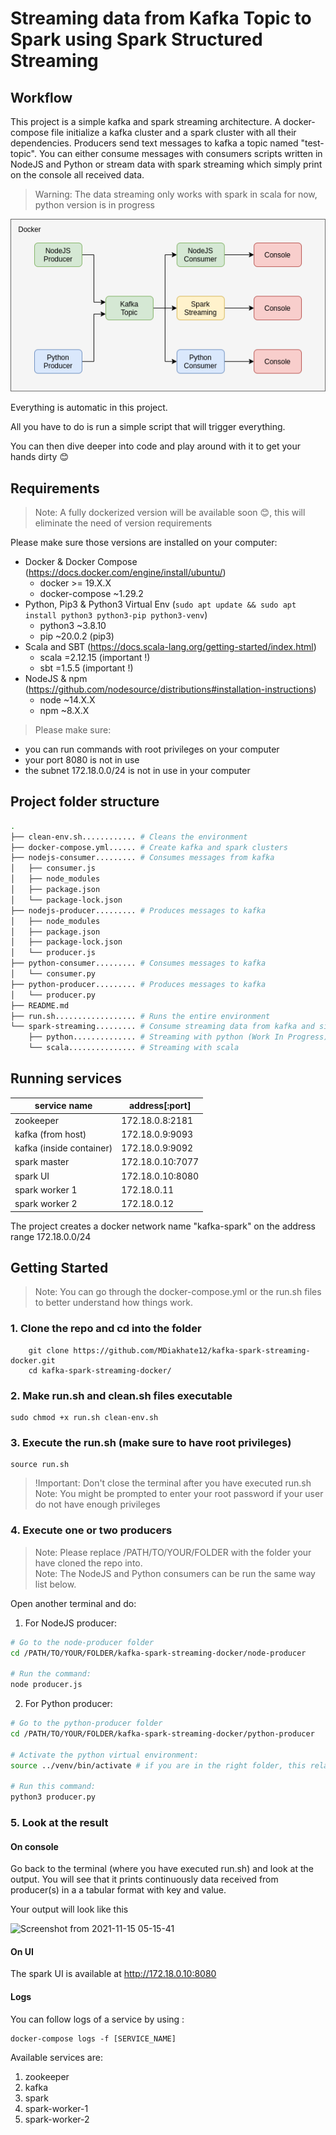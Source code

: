 # Streaming data from Kafka Topic to Spark using Spark Structured Streaming

## Workflow

This project is a simple kafka and spark streaming architecture.
A docker-compose file initialize a kafka cluster and a spark cluster with all their dependencies.
Producers send text messages to kafka a topic named "test-topic".
You can either consume messages with consumers scripts written in NodeJS and Python or stream data with spark streaming which simply print on the console all received data.

> Warning: The data streaming only works with spark in scala for now, python version is in progress

<img src="architecture.png" />

Everything is automatic in this project.

All you have to do is run a simple script that will trigger everything.

You can then dive deeper into code and play around with it to get your hands dirty 😊

## Requirements

> Note: A fully dockerized version will be available soon 😊, this will eliminate the need of version requirements 

Please make sure those versions are installed on your computer:

*   Docker & Docker Compose (https://docs.docker.com/engine/install/ubuntu/)
    *   docker >= 19.X.X 
    *   docker-compose ~1.29.2
*   Python, Pip3 & Python3 Virtual Env (`sudo apt update && sudo apt install python3 python3-pip python3-venv`)
    *   python3 ~3.8.10 
    *   pip ~20.0.2 (pip3)
*   Scala and SBT (https://docs.scala-lang.org/getting-started/index.html)
    *   scala =2.12.15 (important !) 
    *   sbt =1.5.5 (important !) 
*   NodeJS & npm (https://github.com/nodesource/distributions#installation-instructions)
    *   node ~14.X.X 
    *   npm ~8.X.X

> Please make sure:
*   you can run commands with root privileges on your computer
*   your port 8080 is not in use
*   the subnet 172.18.0.0/24 is not in use in your computer

## Project folder structure
```bash
.
├── clean-env.sh............ # Cleans the environment
├── docker-compose.yml...... # Create kafka and spark clusters
├── nodejs-consumer......... # Consumes messages from kafka
│   ├── consumer.js
│   ├── node_modules
│   ├── package.json
│   └── package-lock.json
├── nodejs-producer......... # Produces messages to kafka
│   ├── node_modules
│   ├── package.json
│   ├── package-lock.json
│   └── producer.js
├── python-consumer......... # Consumes messages to kafka
│   └── consumer.py
├── python-producer......... # Produces messages to kafka
│   └── producer.py
├── README.md
├── run.sh.................. # Runs the entire environment
└── spark-streaming......... # Consume streaming data from kafka and sinks to console
    ├── python.............. # Streaming with python (Work In Progress)
    └── scala............... # Streaming with scala
```

## Running services

| service name             | address[:port]   |
|--------------------------|------------------|
| zookeeper                | 172.18.0.8:2181  |
| kafka (from host)        | 172.18.0.9:9093  |
| kafka (inside container) | 172.18.0.9:9092  |
| spark master             | 172.18.0.10:7077 |
| spark UI                 | 172.18.0.10:8080 |
| spark worker 1           | 172.18.0.11      |
| spark worker 2           | 172.18.0.12      |

The project creates a docker network name "kafka-spark" on the address range 172.18.0.0/24

## Getting Started

> Note: You can go through the docker-compose.yml or the run.sh files to better understand how things work. 

### 1. Clone the repo and cd into the folder
```
    git clone https://github.com/MDiakhate12/kafka-spark-streaming-docker.git
    cd kafka-spark-streaming-docker/
```

### 2. Make run.sh and clean.sh files executable
```
sudo chmod +x run.sh clean-env.sh
```

### 3. Execute the run.sh (make sure to have root privileges) 
```
source run.sh
```
> !Important: Don't close the terminal after you have executed run.sh <br>
> Note: You might be prompted to enter your root password if your user do not have enough privileges

### 4. Execute one or two producers
> Note: Please replace /PATH/TO/YOUR/FOLDER with the folder your have cloned the repo into. <br>
> Note: The NodeJS and Python consumers can be run the same way list below.

Open another terminal and do:

1. For NodeJS producer:
```bash
# Go to the node-producer folder
cd /PATH/TO/YOUR/FOLDER/kafka-spark-streaming-docker/node-producer

# Run the command:
node producer.js
```
2.  For Python producer:

```bash
# Go to the python-producer folder
cd /PATH/TO/YOUR/FOLDER/kafka-spark-streaming-docker/python-producer

# Activate the python virtual environment:
source ../venv/bin/activate # if you are in the right folder, this relative path should work

# Run this command:
python3 producer.py
```
### 5. Look at the result

#### On console
Go back to the terminal (where you have executed run.sh) and look at the output.
You will see that it prints continuously data received from producer(s) in a a tabular format with key and value.

Your output will look like this

![Screenshot from 2021-11-15 05-15-41](https://user-images.githubusercontent.com/46793415/141721499-a248453e-4a7f-4d5e-88ea-c353de7922b9.png)

#### On UI

The spark UI is available at http://172.18.0.10:8080

#### Logs

You can follow logs of a service by using : <br>

```
docker-compose logs -f [SERVICE_NAME]
```

Available services are:
1.  zookeeper
2.  kafka
3.  spark
4.  spark-worker-1
5.  spark-worker-2
